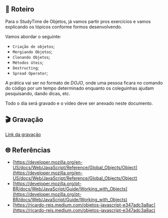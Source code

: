 ## 📕 Roteiro

Para o StudyTime de Objetos, já vamos partir pros exercícios e vamos explicando os tópicos conforme formos desenvolvendo.

Vamos abordar o seguinte:

- `Criação de objetos`;
- `Mergiando Objetos`;
- `Clonando Objetos`;
- `Métodos úteis`;
- `Destructing`;
- `Spread Operator`;

A prática vai ser no formato de _DOJO_, onde uma pessoa ficara no comando do código por um tempo determinado enquanto os coleguinhas ajudam pesquisando, dando dicas, etc.

Todo o dia será gravado e o vídeo deve ser anexado neste documento.

## 🎬 Gravação

[Link da gravação]()

## 🌐 Referências

- [https://developer.mozilla.org/en-US/docs/Web/JavaScript/Reference/Global_Objects/Object](https://developer.mozilla.org/en-US/docs/Web/JavaScript/Reference/Global_Objects/Object)
- [https://developer.mozilla.org/pt-BR/docs/Web/JavaScript/Guide/Working_with_Objects](https://developer.mozilla.org/pt-BR/docs/Web/JavaScript/Guide/Working_with_Objects)
- [https://ricardo-reis.medium.com/objetos-javascript-e347adc3a8ac](https://ricardo-reis.medium.com/objetos-javascript-e347adc3a8ac)
